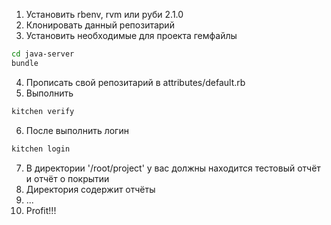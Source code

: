 1. Установить rbenv, rvm или руби 2.1.0
2. Клонировать данный репозитарий 
3. Установить необходимые для проекта гемфайлы
```bash
cd java-server
bundle 
```
4. Прописать свой репозитарий в attributes/default.rb
5. Выполнить 
```bash
kitchen verify 
```
6. После выполнить логин 
```bash
kitchen login 
```
7. В директории '/root/project' у вас должны находится тестовый отчёт и отчёт о покрытии
8. Директория содержит отчёты
9. ...
10. Profit!!!